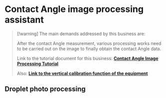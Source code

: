 # Contact Angle image processing assistant

> [!warning] The main demands addressed by this business are:
> 
> After the contact Angle measurement, various processing works need to be carried out on the image to finally obtain the contact Angle data.
>
> Link to the tutorial document for this business: [**Contact Angle Image Processing Tutorial**](index.md#_3-droplet-photo-processing)
> 
> Also: [**Link to the vertical calibration function of the equipment**](vertical-calibration.md)

## Droplet photo processing

<!-- 接触角处理组件 -->
<ContactAngle />

